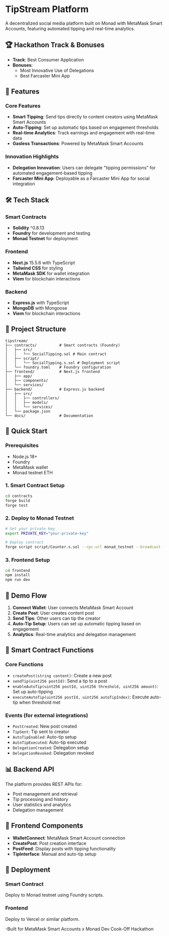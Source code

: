 # TipStream Platform

A decentralized social media platform built on Monad with MetaMask Smart Accounts, featuring automated tipping and real-time analytics.

## 🏆 Hackathon Track & Bonuses

- **Track**: Best Consumer Application 
- **Bonuses**:
  - Most Innovative Use of Delegations 
  - Best Farcaster Mini App 


## 🚀 Features

### Core Features
- **Smart Tipping**: Send tips directly to content creators using MetaMask Smart Accounts
- **Auto-Tipping**: Set up automatic tips based on engagement thresholds
- **Real-time Analytics**: Track earnings and engagement with real-time data
- **Gasless Transactions**: Powered by MetaMask Smart Accounts

### Innovation Highlights
- **Delegation Innovation**: Users can delegate "tipping permissions" for automated engagement-based tipping
- **Farcaster Mini App**: Deployable as a Farcaster Mini App for social integration

## 🛠 Tech Stack

### Smart Contracts
- **Solidity** ^0.8.13
- **Foundry** for development and testing
- **Monad Testnet** for deployment

### Frontend
- **Next.js** 15.5.6 with TypeScript
- **Tailwind CSS** for styling
- **MetaMask SDK** for wallet integration
- **Viem** for blockchain interactions

### Backend
- **Express.js** with TypeScript
- **MongoDB** with Mongoose
- **Viem** for blockchain interactions

## 📁 Project Structure

```
tipstream/
├── contracts/          # Smart contracts (Foundry)
│   ├── src/
│   │   └── SocialTipping.sol # Main contract
│   ├── script/
│   │   └── SocialTipping.s.sol # Deployment script
│   └── foundry.toml    # Foundry configuration
├── frontend/           # Next.js frontend
│   ├── app/
│   ├── components/
│   └── services/
├── backend/            # Express.js backend
│   ├── src/
│   │   ├── controllers/
│   │   ├── models/
│   │   └── services/
│   └── package.json
└── docs/               # Documentation
```

## 🚀 Quick Start

### Prerequisites
- Node.js 18+
- Foundry
- MetaMask wallet
- Monad testnet ETH

### 1. Smart Contract Setup

```bash
cd contracts
forge build
forge test
```

### 2. Deploy to Monad Testnet

```bash
# Set your private key
export PRIVATE_KEY="your-private-key"

# Deploy contract
forge script script/Counter.s.sol --rpc-url monad_testnet --broadcast --verify
```

### 3. Frontend Setup

```bash
cd frontend
npm install
npm run dev
```

## 🎯 Demo Flow

1. **Connect Wallet**: User connects MetaMask Smart Account
2. **Create Post**: User creates content post
3. **Send Tips**: Other users can tip the creator
4. **Auto-Tip Setup**: Users can set up automatic tipping based on engagement
5. **Analytics**: Real-time analytics and delegation management

## 🔧 Smart Contract Functions

### Core Functions
- `createPost(string content)`: Create a new post
- `sendTip(uint256 postId)`: Send a tip to a post
- `enableAutoTip(uint256 postId, uint256 threshold, uint256 amount)`: Set up auto-tipping
- `executeAutoTip(uint256 postId, uint256 autoTipIndex)`: Execute auto-tip when threshold met

### Events (for external integrations)
- `PostCreated`: New post created
- `TipSent`: Tip sent to creator
- `AutoTipEnabled`: Auto-tip setup
- `AutoTipExecuted`: Auto-tip executed
- `DelegationCreated`: Delegation setup
- `DelegationRevoked`: Delegation revoked

## 📊 Backend API

The platform provides REST APIs for:
- Post management and retrieval
- Tip processing and history
- User statistics and analytics
- Delegation management

## 🎨 Frontend Components

- **WalletConnect**: MetaMask Smart Account connection
- **CreatePost**: Post creation interface
- **PostFeed**: Display posts with tipping functionality
- **TipInterface**: Manual and auto-tip setup

## 🚀 Deployment

### Smart Contract
Deploy to Monad testnet using Foundry scripts.

### Frontend
Deploy to Vercel or similar platform.


-Built for MetaMask Smart Accounts x Monad Dev Cook-Off Hackathon
